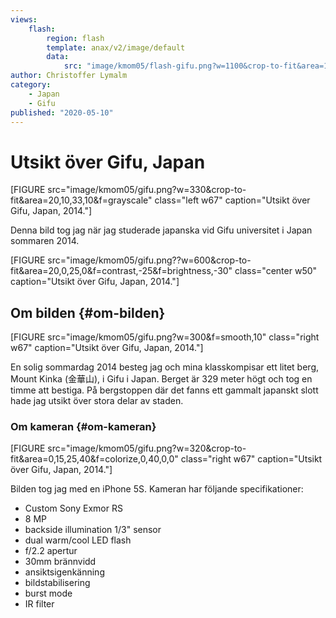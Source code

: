```yaml
---
views:
    flash:
        region: flash
        template: anax/v2/image/default
        data:
            src: "image/kmom05/flash-gifu.png?w=1100&crop-to-fit&area=14,12,20,20&f=contrast,-12&f=brightness,10"
author: Christoffer Lymalm
category:
    - Japan
    - Gifu
published: "2020-05-10"
---
```

Utsikt över Gifu, Japan
==================================

[FIGURE src="image/kmom05/gifu.png?w=330&crop-to-fit&area=20,10,33,10&f=grayscale" class="left w67" caption="Utsikt över Gifu, Japan, 2014."]

Denna bild tog jag när jag studerade japanska vid Gifu universitet i Japan sommaren 2014.

<!--more-->

[FIGURE src="image/kmom05/gifu.png??w=600&crop-to-fit&area=20,0,25,0&f=contrast,-25&f=brightness,-30" class="center w50" caption="Utsikt över Gifu, Japan, 2014."]

## Om bilden {#om-bilden}

[FIGURE src="image/kmom05/gifu.png?w=300&f=smooth,10" class="right w67" caption="Utsikt över Gifu, Japan, 2014."]

En solig sommardag 2014 besteg jag och mina klasskompisar ett litet berg, Mount Kinka (金華山), i Gifu i Japan. Berget är 329 meter högt och tog en timme att bestiga. På bergstoppen där det fanns ett gammalt japanskt slott hade jag utsikt över stora delar av staden.

### Om kameran {#om-kameran}

[FIGURE src="image/kmom05/gifu.png?w=320&crop-to-fit&area=0,15,25,40&f=colorize,0,40,0,0" class="right w67" caption="Utsikt över Gifu, Japan, 2014."]

Bilden tog jag med en iPhone 5S. Kameran har följande specifikationer:

* Custom Sony Exmor RS
* 8 MP
* backside illumination 1/3" sensor
* dual warm/cool LED flash
* f/2.2 apertur
* 30mm brännvidd
* ansiktsigenkänning
* bildstabilisering
* burst mode
* IR filter
